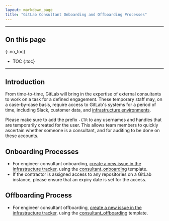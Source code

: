 ```yaml
---
layout: markdown_page
title: "GitLab Consultant Onboarding and Offboarding Processes"
---
```


----

## On this page
{:.no_toc}

- TOC
{:toc}

----

## Introduction

From time-to-time, GitLab will bring in the expertise of external consultants to work on a task for a defined engagement. These temporary staff may, on a case-by-case basis, require access to GitLab's systems for a period of time, including Slack, customer data, and [infrastructure environments](https://github.com/daijapan/test/tree/master/engineering/infrastructure/environments/index.html.md).

Please make sure to add the prefix `-CTR` to any usernames and handles that are temporarily created for the user. This allows team members to quickly ascertain whether someone is a consultant, and for auditing to be done on these accounts.

## Onboarding Processes

- For engineer consultant onboarding, [create a new issue in the infrastructure tracker](https://gitlab.com/gitlab-com/infrastructure/issues/new?issuable_template=consultant_onboarding/index.html.md), using the [consultant_onboarding](https://gitlab.com/gitlab-com/infrastructure/blob/master/.gitlab/issue_templates/consultant_onboarding.md/index.html.md) template.
- If the contractor is assigned access to any repositories on a GitLab instance, please ensure that an expiry date is set for the access.

## Offboarding Process
- For engineer consultant offboarding, [create a new issue in the infrastructure tracker](https://gitlab.com/gitlab-com/infrastructure/issues/new?issuable_template=consultant_offboarding/index.html.md), using the [consultant_offboarding](https://gitlab.com/gitlab-com/infrastructure/blob/master/.gitlab/issue_templates/consultant_offboarding.md/index.html.md) template.
